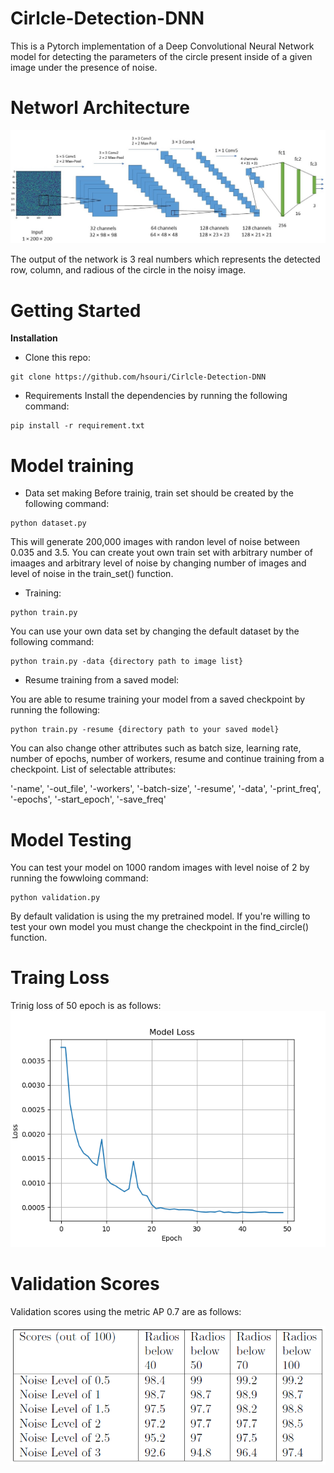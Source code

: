 # Cirlcle-Detection-DNN
This is a Pytorch implementation of a Deep Convolutional Neural Network model for detecting the parameters of the circle present inside of a given image under the presence of noise.


# Networl Architecture

![Repo List](screenshot/Network.jpg)

The output of the network is 3 real numbers which represents the detected row, column, and radious of the circle in the noisy image. 

# Getting Started

**Installation**
- Clone this repo:
```shell
git clone https://github.com/hsouri/Cirlcle-Detection-DNN
```

- Requirements
Install the dependencies by running the following command:
```shell
pip install -r requirement.txt
```

# Model training
- Data set making
Before trainig, train set should be created by the following command:

```shell
python dataset.py
```
This will generate 200,000 images with randon level of noise between 0.035 and 3.5. You can create yout own train set with arbitrary number of imaages and arbitrary level of noise by changing number of images and level of noise in the train_set() function.

- Training:

```shell
python train.py
```
You can use your own data set by changing the default dataset by the following command:

```shell
python train.py -data {directory path to image list}
```

- Resume training from a saved model:

You are able to resume training your model from a saved checkpoint by running the following:

```shell
python train.py -resume {directory path to your saved model}
```

You can also change other attributes such as batch size, learning rate, number of epochs, number of workers, resume
and continue training from a checkpoint. List of selectable attributes:

'-name', '-out_file', '-workers', '-batch-size', '-resume', '-data', '-print_freq', '-epochs', '-start_epoch', '-save_freq'

# Model Testing

You can test your model on 1000 random images with level noise of 2 by running the fowwloing command:

```shell
python validation.py
``` 
By default validation is using the my pretrained model. If you're willing to test your own model you must change the checkpoint in the find_circle() function. 


# Traing Loss
Trinig loss of 50 epoch is as follows:
![Training Loss](screenshot/loss.png)


# Validation Scores

Validation scores using the metric AP 0.7 are as follows:

![validation scores](screenshot/scores.png)


